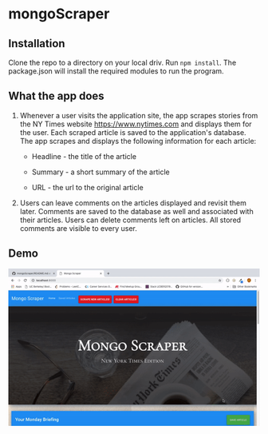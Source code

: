 # mongoScraper

## Installation

Clone the repo to a directory on your local driv.  Run `npm install`. The package.json will install the required modules to run the program.

## What the app does

  1. Whenever a user visits the application site, the app scrapes stories from the NY Times website https://www.nytimes.com and displays them for the user. Each scraped article is saved to the application's database. The app scrapes and displays the following information for each article:

     * Headline - the title of the article

     * Summary - a short summary of the article

     * URL - the url to the original article

  2. Users can leave comments on the articles displayed and revisit them later. Comments are saved to the database as well and associated with their articles. Users can delete comments left on articles. All stored comments are visible to every user.
  
  ## Demo
 
  ![demo video](https://github.com/gtresquire/mongoScraper/blob/master/public/assets/video/scraper.gif "Demo")
